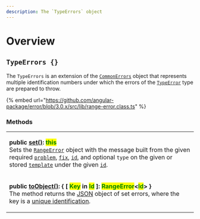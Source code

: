 ```yaml
---
description: The `TypeErrors` object
---
```


# Overview

## `TypeErrors {}`

The `TypeErrors` is an extension of the [`CommonErrors`](broken-reference) object that represents multiple identification numbers under which the errors of the [`TypeError`](broken-reference) type are prepared to throw.

{% embed url="https://github.com/angular-package/error/blob/3.0.x/src/lib/range-error.class.ts" %}

### Methods

|                                                                                                                                                                                                                                                                                                                                                                                                                                                                                                                                                                                                                                                                                                                                                                  |
| ---------------------------------------------------------------------------------------------------------------------------------------------------------------------------------------------------------------------------------------------------------------------------------------------------------------------------------------------------------------------------------------------------------------------------------------------------------------------------------------------------------------------------------------------------------------------------------------------------------------------------------------------------------------------------------------------------------------------------------------------------------------- |
| <p><strong>public</strong> <a href="methods/set.md"><strong>set()</strong></a><strong>: </strong><mark style="color:green;"><strong>this</strong></mark><br>Sets the <a href="broken-reference"><code>RangeError</code></a> object with the message built from the given required <a href="../rangeerrors/methods/set.md#problem-string"><code>problem</code></a>, <a href="../rangeerrors/methods/set.md#fix-string"><code>fix</code></a>, <a href="../rangeerrors/methods/set.md#id-errorid"><code>id</code></a>, and optional <code>type</code> on the given or stored <a href="../rangeerrors/methods/set.md#template-errors.template"><code>template</code></a> under the given <a href="../rangeerrors/methods/set.md#id-errorid"><code>id</code></a>.</p> |
| <p><strong>public</strong> <a href="../rangeerrors/methods/toobject.md"><strong>toObject()</strong></a><strong>: { [ </strong><mark style="color:green;"><strong>Key</strong></mark><strong> in </strong><mark style="color:green;"><strong>Id</strong></mark><strong> ]: </strong><mark style="color:green;"><strong>RangeError</strong></mark><strong>&#x3C;</strong><mark style="color:green;"><strong>Id</strong></mark><strong>>  }</strong> <br>The method returns the <a href="https://developer.mozilla.org/en-US/docs/Web/JavaScript/Reference/Global_Objects/JSON">JSON</a> object of set errors, where the key is a <a href="../getting-started/basic-concepts.md#unique-identification">unique identification</a>.</p>                               |
